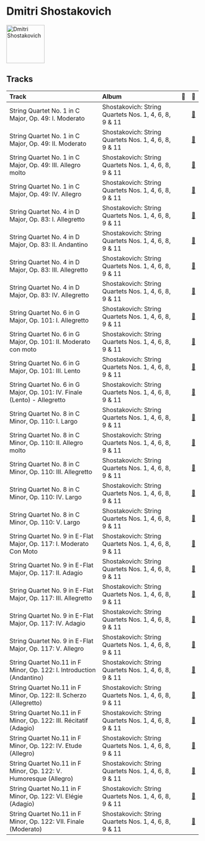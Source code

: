 
# Dmitri Shostakovich


<img src="https://i.scdn.co/image/28f745db0a77d0e70db1c0be305f51b3478706aa" alt="Dmitri Shostakovich" width="100" />

## Tracks

| Track                                                                     | Album                                                 | 💚   | 🔗                                                          |
|:--------------------------------------------------------------------------|:------------------------------------------------------|:----|:-----------------------------------------------------------|
| String Quartet No. 1 in C Major, Op. 49: I. Moderato                      | Shostakovich: String Quartets Nos. 1, 4, 6, 8, 9 & 11 |     | [🔗](https://open.spotify.com/track/5VQz0yG8Lzvjj4RCbDLMrJ) |
| String Quartet No. 1 in C Major, Op. 49: II. Moderato                     | Shostakovich: String Quartets Nos. 1, 4, 6, 8, 9 & 11 |     | [🔗](https://open.spotify.com/track/0A5oxICmtISYvCLCKY5BZs) |
| String Quartet No. 1 in C Major, Op. 49: III. Allegro molto               | Shostakovich: String Quartets Nos. 1, 4, 6, 8, 9 & 11 |     | [🔗](https://open.spotify.com/track/5O8Iz6Mlz4oS0DP6YYyBQC) |
| String Quartet No. 1 in C Major, Op. 49: IV. Allegro                      | Shostakovich: String Quartets Nos. 1, 4, 6, 8, 9 & 11 |     | [🔗](https://open.spotify.com/track/0nxe3lOpIX0rt3E9vcrRn5) |
| String Quartet No. 4 in D Major, Op. 83: I. Allegretto                    | Shostakovich: String Quartets Nos. 1, 4, 6, 8, 9 & 11 |     | [🔗](https://open.spotify.com/track/2ESTZJCtAtRNts4sKVVTsl) |
| String Quartet No. 4 in D Major, Op. 83: II. Andantino                    | Shostakovich: String Quartets Nos. 1, 4, 6, 8, 9 & 11 |     | [🔗](https://open.spotify.com/track/4Ky633fVEZUBTOcjKbY7yc) |
| String Quartet No. 4 in D Major, Op. 83: III. Allegretto                  | Shostakovich: String Quartets Nos. 1, 4, 6, 8, 9 & 11 |     | [🔗](https://open.spotify.com/track/2cDsjReMRP1B3dLSH8uBRx) |
| String Quartet No. 4 in D Major, Op. 83: IV. Allegretto                   | Shostakovich: String Quartets Nos. 1, 4, 6, 8, 9 & 11 |     | [🔗](https://open.spotify.com/track/4qM31gOqZIt7skvz2kgaOC) |
| String Quartet No. 6 in G Major, Op. 101: I. Allegretto                   | Shostakovich: String Quartets Nos. 1, 4, 6, 8, 9 & 11 |     | [🔗](https://open.spotify.com/track/0k7Zd9zAYnBPuNJPck4UOc) |
| String Quartet No. 6 in G Major, Op. 101: II. Moderato con moto           | Shostakovich: String Quartets Nos. 1, 4, 6, 8, 9 & 11 |     | [🔗](https://open.spotify.com/track/5BqEbEtqCpIrKRJh5c3Z3u) |
| String Quartet No. 6 in G Major, Op. 101: III. Lento                      | Shostakovich: String Quartets Nos. 1, 4, 6, 8, 9 & 11 |     | [🔗](https://open.spotify.com/track/01toQ1HaV4k4aUqWqNsdJe) |
| String Quartet No. 6 in G Major, Op. 101: IV. Finale (Lento) - Allegretto | Shostakovich: String Quartets Nos. 1, 4, 6, 8, 9 & 11 |     | [🔗](https://open.spotify.com/track/3EcruCCCtRp7fi5K2YfAA5) |
| String Quartet No. 8 in C Minor, Op. 110: I. Largo                        | Shostakovich: String Quartets Nos. 1, 4, 6, 8, 9 & 11 |     | [🔗](https://open.spotify.com/track/2wtSkXod5g0Ms9h9Amd9FD) |
| String Quartet No. 8 in C Minor, Op. 110: II. Allegro molto               | Shostakovich: String Quartets Nos. 1, 4, 6, 8, 9 & 11 |     | [🔗](https://open.spotify.com/track/5EXeMOFxbHkj2lgACzXpzr) |
| String Quartet No. 8 in C Minor, Op. 110: III. Allegretto                 | Shostakovich: String Quartets Nos. 1, 4, 6, 8, 9 & 11 |     | [🔗](https://open.spotify.com/track/1uQEWRgoZxzAn7OScQl9nV) |
| String Quartet No. 8 in C Minor, Op. 110: IV. Largo                       | Shostakovich: String Quartets Nos. 1, 4, 6, 8, 9 & 11 |     | [🔗](https://open.spotify.com/track/0axYJ2DSUKXkL67CnUDN3t) |
| String Quartet No. 8 in C Minor, Op. 110: V. Largo                        | Shostakovich: String Quartets Nos. 1, 4, 6, 8, 9 & 11 |     | [🔗](https://open.spotify.com/track/7I1ePDRDp8RvVv9lPU5wHi) |
| String Quartet No. 9 in E-Flat Major, Op. 117: I. Moderato Con Moto       | Shostakovich: String Quartets Nos. 1, 4, 6, 8, 9 & 11 |     | [🔗](https://open.spotify.com/track/7c1PZ3jfMdI65Oqn1uI74j) |
| String Quartet No. 9 in E-Flat Major, Op. 117: II. Adagio                 | Shostakovich: String Quartets Nos. 1, 4, 6, 8, 9 & 11 |     | [🔗](https://open.spotify.com/track/4u51lPm5GBz9CmJxODuV60) |
| String Quartet No. 9 in E-Flat Major, Op. 117: III. Allegretto            | Shostakovich: String Quartets Nos. 1, 4, 6, 8, 9 & 11 |     | [🔗](https://open.spotify.com/track/57vPVZyYD3Cfxlpmqqdgl5) |
| String Quartet No. 9 in E-Flat Major, Op. 117: IV. Adagio                 | Shostakovich: String Quartets Nos. 1, 4, 6, 8, 9 & 11 |     | [🔗](https://open.spotify.com/track/0vpGcgNCl9p9UQdtCOajUG) |
| String Quartet No. 9 in E-Flat Major, Op. 117: V. Allegro                 | Shostakovich: String Quartets Nos. 1, 4, 6, 8, 9 & 11 |     | [🔗](https://open.spotify.com/track/6XOKaXhXamHmqSa38Uwf4A) |
| String Quartet No.11 in F Minor, Op. 122: I. Introduction (Andantino)     | Shostakovich: String Quartets Nos. 1, 4, 6, 8, 9 & 11 |     | [🔗](https://open.spotify.com/track/4tcinhmPDuyaskdPrqjWB9) |
| String Quartet No.11 in F Minor, Op. 122: II. Scherzo (Allegretto)        | Shostakovich: String Quartets Nos. 1, 4, 6, 8, 9 & 11 |     | [🔗](https://open.spotify.com/track/5axBmM6eFCRlBCXlBIZGJM) |
| String Quartet No.11 in F Minor, Op. 122: III. Récitatif (Adagio)         | Shostakovich: String Quartets Nos. 1, 4, 6, 8, 9 & 11 |     | [🔗](https://open.spotify.com/track/02ys9P2W1zcsnWAw9LbaRD) |
| String Quartet No.11 in F Minor, Op. 122: IV. Etude (Allegro)             | Shostakovich: String Quartets Nos. 1, 4, 6, 8, 9 & 11 |     | [🔗](https://open.spotify.com/track/1jXkZMpNRhBlzleAvtfTop) |
| String Quartet No.11 in F Minor, Op. 122: V. Humoresque (Allegro)         | Shostakovich: String Quartets Nos. 1, 4, 6, 8, 9 & 11 |     | [🔗](https://open.spotify.com/track/4ikkJi208jmFPkdZGsSe71) |
| String Quartet No.11 in F Minor, Op. 122: VI. Elégie (Adagio)             | Shostakovich: String Quartets Nos. 1, 4, 6, 8, 9 & 11 |     | [🔗](https://open.spotify.com/track/4oCDQYx2mAoP7cXyGEoVDe) |
| String Quartet No.11 in F Minor, Op. 122: VII. Finale (Moderato)          | Shostakovich: String Quartets Nos. 1, 4, 6, 8, 9 & 11 |     | [🔗](https://open.spotify.com/track/76ZylpA4UyhA3gQn0INmqF) |
